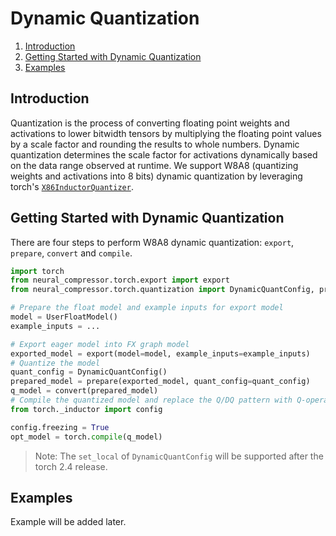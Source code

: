 Dynamic Quantization
===============

1. [Introduction](#introduction)
2. [Getting Started with Dynamic Quantization](#Getting-Started-with-Dynamic-Quantization)
4. [Examples](#examples)


## Introduction
Quantization is the process of converting floating point weights and activations to lower bitwidth tensors by multiplying the floating point values by a scale factor and rounding the results to whole numbers. Dynamic quantization determines the scale factor for activations dynamically based on the data range observed at runtime. We support W8A8 (quantizing weights and activations into 8 bits) dynamic quantization by leveraging torch's [`X86InductorQuantizer`](https://pytorch.org/tutorials/prototype/pt2e_quant_x86_inductor.html?highlight=x86inductorquantizer).


## Getting Started with Dynamic Quantization
There are four steps to perform W8A8 dynamic quantization: `export`, `prepare`, `convert` and `compile`.

```python
import torch
from neural_compressor.torch.export import export
from neural_compressor.torch.quantization import DynamicQuantConfig, prepare, convert

# Prepare the float model and example inputs for export model
model = UserFloatModel()
example_inputs = ...

# Export eager model into FX graph model
exported_model = export(model=model, example_inputs=example_inputs)
# Quantize the model
quant_config = DynamicQuantConfig()
prepared_model = prepare(exported_model, quant_config=quant_config)
q_model = convert(prepared_model)
# Compile the quantized model and replace the Q/DQ pattern with Q-operator
from torch._inductor import config

config.freezing = True
opt_model = torch.compile(q_model)
```

> Note: The `set_local` of `DynamicQuantConfig` will be supported after the torch 2.4 release.


## Examples
Example will be added later.
